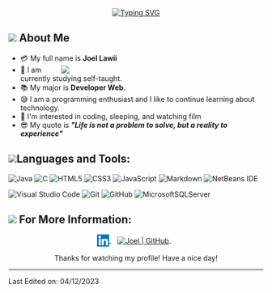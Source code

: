 <div align="center">
  <a href="https://git.io/typing-svg"><img src="https://readme-typing-svg.herokuapp.com?font=Fira+Code&size=28&pause=1000&color=30F70E&background=060E3BD7&vCenter=true&random=false&width=640&height=60&lines=%3E+Welcome+to+my+Github+profile+.+.+.+!" alt="Typing SVG" /></a>
</div>

## <img src="https://raw.githubusercontent.com/nixin72/nixin72/master/wave.gif" width="50px"></img> About Me

- :credit_card: My full name is **Joel Lawii**<img src="https://w.forfun.com/fetch/99/9998247f121f83a099c19ab8f6232db8.jpeg" width="400" align="right"/>
- :school: I am currently studying self-taught.
- :books: My major is **Developer Web**.
- :sweat_smile: I am a programming enthusiast and I like to continue learning about technology.
- :monocle_face: I'm interested in coding, sleeping, and watching film
- :sunglasses: My quote is ***"Life is not a problem to solve, but a reality to experience"*** 

## <img src="https://media2.giphy.com/media/QssGEmpkyEOhBCb7e1/giphy.gif?cid=ecf05e47a0n3gi1bfqntqmob8g9aid1oyj2wr3ds3mg700bl&rid=giphy.gif" width="30px">Languages and Tools:
![Java](https://img.shields.io/badge/java-%23ED8B00.svg?style=for-the-badge&logo=java&logoColor=white) ![C](https://img.shields.io/badge/c-%2300599C.svg?style=for-the-badge&logo=c&logoColor=white) ![HTML5](https://img.shields.io/badge/html5-%23E34F26.svg?style=for-the-badge&logo=html5&logoColor=white) ![CSS3](https://img.shields.io/badge/css3-%231572B6.svg?style=for-the-badge&logo=css3&logoColor=white) ![JavaScript](https://img.shields.io/badge/javascript-%23323330.svg?style=for-the-badge&logo=javascript&logoColor=%23F7DF1E) ![Markdown](https://img.shields.io/badge/markdown-%23000000.svg?style=for-the-badge&logo=markdown&logoColor=white) ![NetBeans IDE](https://img.shields.io/badge/NetBeansIDE-1B6AC6.svg?style=for-the-badge&logo=apache-netbeans-ide&logoColor=white) 

![Visual Studio Code](https://img.shields.io/badge/Visual%20Studio%20Code-0078d7.svg?style=for-the-badge&logo=visual-studio-code&logoColor=white) ![Git](https://img.shields.io/badge/git-%23F05033.svg?style=for-the-badge&logo=git&logoColor=white) ![GitHub](https://img.shields.io/badge/github-%23121011.svg?style=for-the-badge&logo=github&logoColor=white) ![MicrosoftSQLServer](https://img.shields.io/badge/Microsoft%20SQL%20Sever-CC2927?style=for-the-badge&logo=microsoft%20sql%20server&logoColor=white) 

## <img src='https://raw.githubusercontent.com/ShahriarShafin/ShahriarShafin/main/Assets/handshake.gif' width="50px"> For More Information:
<p align="center">
  <a href="https://www.linkedin.com/in/joelawii/" target="_blank">
    <img align="center" alt="Joel | Linkedin" width="24px" src="https://github.com/SatYu26/SatYu26/blob/master/Assets/Linkedin.svg" />
  </a> &nbsp;&nbsp;
  
  <a href="https://github.com/Joel-Lawi" target="_blank">
    <img align="center" alt="Joel | GitHub" width="26px" src="https://upload.wikimedia.org/wikipedia/commons/thumb/a/ae/Github-desktop-logo-symbol.svg/1024px-Github-desktop-logo-symbol.svg.png" />
  </a> &nbsp;&nbsp;
<p> 

<div align="center">
  Thanks for watching my profile! Have a nice day!
</div>

------

Last Edited on: 04/12/2023
